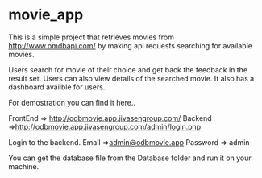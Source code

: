 # movie_app

This is a simple project that retrieves movies from http://www.omdbapi.com/ by making api requests searching for available movies. 

Users search for movie of their choice and get back the feedback in the result set.
Users can also view details of the searched movie.
It also has a dashboard availble for users..

For demostration you can find it here..

FrontEnd => http://odbmovie.app.jivasengroup.com/
Backend =>http://odbmovie.app.jivasengroup.com/admin/login.php

Login to the backend.
Email =>admin@odbmovie.app
Password => admin


You can get the database file from the Database folder and run it on your machine.